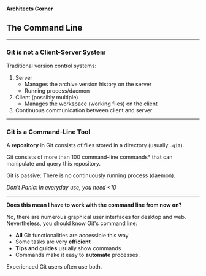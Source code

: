 #### Architects Corner


## The Command Line


---


### Git is not a Client-Server System

Traditional version control systems:

 1. Server
    * Manages the archive version history on the server
    * Running process/daemon
 1. Client (possibly multiple)
    * Manages the workspace (working files) on the client
 1. Continuous communication between client and server


---


### Git is a Command-Line Tool

A **repository** in Git consists of files
stored in a directory (usually `.git`). 

Git consists of more than 100 command-line commands* that can manipulate and query this repository.

Git is passive: There is no continuously running process (daemon).

*Don't Panic: In everyday use, you need <10*


---

**Does this mean I have to work with the command line from now on?**

No, there are numerous graphical user interfaces for desktop and web. Nevertheless, you should know Git's command line:

 * **All** Git functionalities are accessible this way
 * Some tasks are very **efficient**
 * **Tips and guides** usually show commands
 * Commands make it easy to **automate** processes.

Experienced Git users often use both.